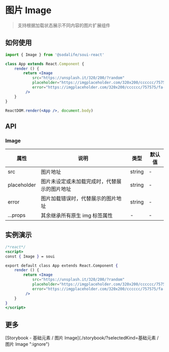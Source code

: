 # 图片 Image
> 支持根据加载状态展示不同内容的图片扩展组件


## 如何使用
```jsx
import { Image } from '@sodalife/soui-react'

class App extends React.Component {
	render () {
		return <Image 
			src="https://unsplash.it/320/200/?random"
			placeholder="https://imgplaceholder.com/320x200/cccccc/757575/ion-android-more-horizontal"
			error="https://imgplaceholder.com/320x200/cccccc/757575/fa-bug"
		 />
	}
}

ReactDOM.render(<App />, document.body)
```


## API
### Image
|    属性     |                     说明                     |  类型  | 默认值 |
| ----------- | -------------------------------------------- | ------ | ------ |
| src         | 图片地址                                     | string | -      |
| placeholder | 图片未设定或未加载完成时，代替展示的图片地址 | string | -      |
| error       | 图片加载错误时，代替展示的图片地址           | string | -      |
| ...props    | 其余继承所有原生 img 标签属性                | -      | -      |

## 实例演示
```jsx
/*react*/
<script>
const { Image } = soui

export default class App extends React.Component {
	render () {
		return <Image 
			src="https://unsplash.it/320/200/?random"
			placeholder="https://imgplaceholder.com/320x200/cccccc/757575/ion-android-more-horizontal"
			error="https://imgplaceholder.com/320x200/cccccc/757575/fa-bug"
		 />
	}
}
</script>
```


## 更多
[Storybook - 基础元素 / 图片 Image](./storybook/?selectedKind=基础元素 / 图片 Image ":ignore")
